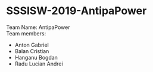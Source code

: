 # SSSISW-2019-AntipaPower
Team Name: AntipaPower <br />
Team members: <br />
<ul>
<li>Anton Gabriel</li>
<li>Balan Cristian</li>
<li>Hanganu Bogdan</li>
<li>Radu Lucian Andrei</li>
</ul>




